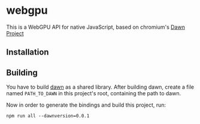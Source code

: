 # webgpu

This is a WebGPU API for native JavaScript, based on chromium's [Dawn Project](https://dawn.googlesource.com/dawn/)

## Installation

## Building

You have to build [dawn](https://dawn.googlesource.com/dawn) as a shared library.
After building dawn, create a file named `PATH_TO_DAWN` in this project's root, containing the path to dawn.

Now in order to generate the bindings and build this project, run:
````
npm run all --dawnversion=0.0.1
````
